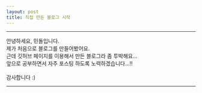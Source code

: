 ```yaml
---
layout: post
title: 직접 만든 블로그 시작
---
```

---

안녕하세요, 민돌입니다.<br>
제가 처음으로 블로그를 만들어봤어요.<br>
근데 깃허브 페이지를 이용해서 만든 블로그라 좀 투박해요...<br>
앞으로 공부하면서 자주 포스팅 하도록 노력하겠습니다...!!<br><br>
감사합니다 :)<br>

---

